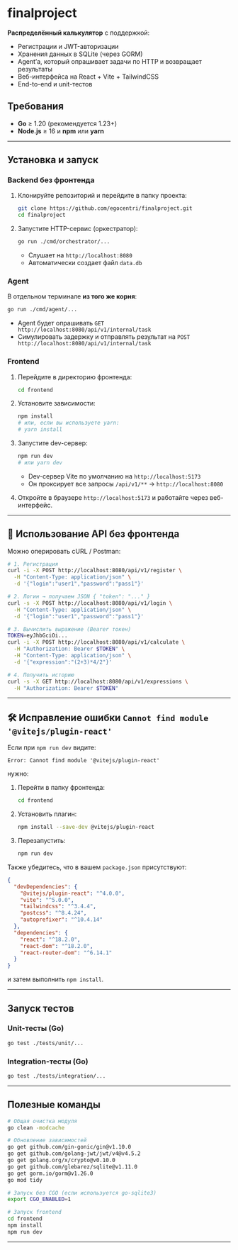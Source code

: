 # finalproject
**Распределённый калькулятор** с поддержкой:

- Регистрации и JWT-авторизации  
- Хранения данных в SQLite (через GORM)  
- Agent’а, который опрашивает задачи по HTTP и возвращает результаты  
- Веб-интерфейса на React + Vite + TailwindCSS  
- End-to-end и unit-тестов


## Требования

- **Go** ≥ 1.20 (рекомендуется 1.23+)  
- **Node.js** ≥ 16 и **npm** или **yarn**  

---

## Установка и запуск

### Backend без фронтенда

1. Клонируйте репозиторий и перейдите в папку проекта:
   ```bash
   git clone https://github.com/egocentri/finalproject.git
   cd finalproject
   ```

2. Запустите HTTP-сервис (оркестратор):
   ```bash
   go run ./cmd/orchestrator/...
   ```
   - Слушает на `http://localhost:8080`  
   - Автоматически создает файл `data.db`

### Agent

В отдельном терминале **из того же корня**:

```bash
go run ./cmd/agent/...
```

- Agent будет опрашивать `GET http://localhost:8080/api/v1/internal/task`  
- Симулировать задержку и отправлять результат на `POST http://localhost:8080/api/v1/internal/task`

### Frontend

1. Перейдите в директорию фронтенда:
   ```bash
   cd frontend
   ```

2. Установите зависимости:
   ```bash
   npm install
   # или, если вы используете yarn:
   # yarn install
   ```

3. Запустите dev-сервер:
   ```bash
   npm run dev
   # или yarn dev
   ```
   - Dev-сервер Vite по умолчанию на `http://localhost:5173`  
   - Он проксирует все запросы `/api/v1/**` → `http://localhost:8080`

4. Откройте в браузере `http://localhost:5173` и работайте через веб-интерфейс.

---

## 🔧 Использование API без фронтенда

Можно оперировать cURL / Postman:

```bash
# 1. Регистрация
curl -i -X POST http://localhost:8080/api/v1/register \
  -H "Content-Type: application/json" \
  -d '{"login":"user1","password":"pass1"}'

# 2. Логин → получаем JSON { "token": "..." }
curl -s -X POST http://localhost:8080/api/v1/login \
  -H "Content-Type: application/json" \
  -d '{"login":"user1","password":"pass1"}'

# 3. Вычислить выражение (Bearer токен)
TOKEN=eyJhbGciOi...
curl -i -X POST http://localhost:8080/api/v1/calculate \
  -H "Authorization: Bearer $TOKEN" \
  -H "Content-Type: application/json" \
  -d '{"expression":"(2+3)*4/2"}'

# 4. Получить историю
curl -s -X GET http://localhost:8080/api/v1/expressions \
  -H "Authorization: Bearer $TOKEN"
```

---

## 🛠 Исправление ошибки `Cannot find module '@vitejs/plugin-react'`

Если при `npm run dev` видите:

```
Error: Cannot find module '@vitejs/plugin-react'
```

нужно:

1. Перейти в папку фронтенда:
   ```bash
   cd frontend
   ```

2. Установить плагин:
   ```bash
   npm install --save-dev @vitejs/plugin-react
   ```

3. Перезапустить:
   ```bash
   npm run dev
   ```

Также убедитесь, что в вашем `package.json` присутствуют:

```json
{
  "devDependencies": {
    "@vitejs/plugin-react": "^4.0.0",
    "vite": "^5.0.0",
    "tailwindcss": "^3.4.4",
    "postcss": "^8.4.24",
    "autoprefixer": "^10.4.14"
  },
  "dependencies": {
    "react": "^18.2.0",
    "react-dom": "^18.2.0",
    "react-router-dom": "^6.14.1"
  }
}
```

и затем выполнить `npm install`.

---

## Запуск тестов

### Unit-тесты (Go)

```bash
go test ./tests/unit/...
```

### Integration-тесты (Go)

```bash
go test ./tests/integration/...
```

---

## Полезные команды

```bash
# Общая очистка модуля
go clean -modcache

# Обновление зависимостей
go get github.com/gin-gonic/gin@v1.10.0
go get github.com/golang-jwt/jwt/v4@v4.5.2
go get golang.org/x/crypto@v0.10.0
go get github.com/glebarez/sqlite@v1.11.0
go get gorm.io/gorm@v1.26.0
go mod tidy

# Запуск без CGO (если используется go-sqlite3)
export CGO_ENABLED=1

# Запуск frontend
cd frontend
npm install
npm run dev
```

---
